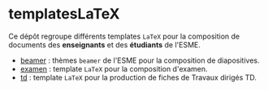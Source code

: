 # templatesLaTeX

Ce dépôt regroupe différents templates `LaTeX` pour la composition de documents des **enseignants** et
des **étudiants** de l'ESME. 

* [beamer](beamer/README.md) : thèmes `beamer` de l'ESME pour la composition de diapositives.
* [examen](examen/README.md) : template  `LaTeX` pour la composition d'examen.
* [td](td/README.md) : template `LaTeX` pour la production de fiches de Travaux dirigés TD.

